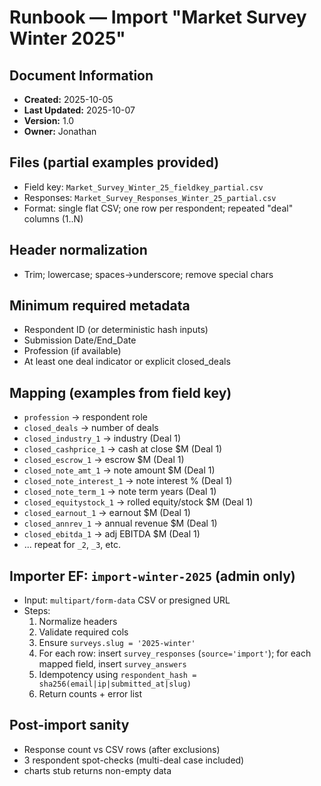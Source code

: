 # Runbook — Import "Market Survey Winter 2025"

## Document Information
- **Created:** 2025-10-05
- **Last Updated:** 2025-10-07
- **Version:** 1.0
- **Owner:** Jonathan

## Files (partial examples provided)
- Field key: `Market_Survey_Winter_25_fieldkey_partial.csv`
- Responses: `Market_Survey_Responses_Winter_25_partial.csv`
- Format: single flat CSV; one row per respondent; repeated "deal" columns (1..N)

## Header normalization
- Trim; lowercase; spaces→underscore; remove special chars

## Minimum required metadata
- Respondent ID (or deterministic hash inputs)
- Submission Date/End_Date
- Profession (if available)
- At least one deal indicator or explicit closed_deals

## Mapping (examples from field key)
- `profession` → respondent role
- `closed_deals` → number of deals
- `closed_industry_1` → industry (Deal 1)
- `closed_cashprice_1` → cash at close $M (Deal 1)
- `closed_escrow_1` → escrow $M (Deal 1)
- `closed_note_amt_1` → note amount $M (Deal 1)
- `closed_note_interest_1` → note interest % (Deal 1)
- `closed_note_term_1` → note term years (Deal 1)
- `closed_equitystock_1` → rolled equity/stock $M (Deal 1)
- `closed_earnout_1` → earnout $M (Deal 1)
- `closed_annrev_1` → annual revenue $M (Deal 1)
- `closed_ebitda_1` → adj EBITDA $M (Deal 1)
- ... repeat for `_2`, `_3`, etc.

## Importer EF: `import-winter-2025` (admin only)
- Input: `multipart/form-data` CSV or presigned URL
- Steps:
  1) Normalize headers
  2) Validate required cols
  3) Ensure `surveys.slug = '2025-winter'`
  4) For each row: insert `survey_responses` (`source='import'`); for each mapped field, insert `survey_answers`
  5) Idempotency using `respondent_hash = sha256(email|ip|submitted_at|slug)`
  6) Return counts + error list

## Post-import sanity
- Response count vs CSV rows (after exclusions)
- 3 respondent spot-checks (multi-deal case included)
- charts stub returns non-empty data